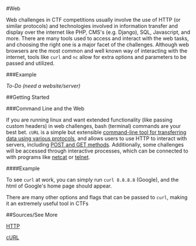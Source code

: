 #Web

Web challenges in CTF competitions usually involve the use of HTTP (or similar protocols) and technologies involved in information transfer and display over the internet like PHP, CMS's (e.g. Django), SQL, Javascript, and more.  There are many tools used to access and interact with the web tasks, and choosing the right one is a major facet of the challenges. Although web browsers are the most common and well known way of interacting with the internet, tools like `curl` and `nc` allow for extra options and parameters to be passed and utilized.

###Example

*To-Do (need a website/server)*

##Getting Started

###Command Line and the Web

If you are running linux and want extended functionality (like passing custom headers) in web challenges, bash (terminal) commands are your best bet.  `cURL` is a simple but extensible [command-line tool for transferring data using various protocols](http://en.wikipedia.org/wiki/CURL), and allows users to use HTTP to interact with servers, including [POST and GET methods](http://en.wikipedia.org/wiki/HTTP#Request_methods). Additionally, some challenges will be accessed through interactive processes, which can be connected to with programs like [netcat](https://en.wikipedia.org/wiki/Netcat) or [telnet](https://en.wikipedia.org/wiki/Telnet).

####Example

To see `curl` at work, you can simply run `curl 8.8.8.8` (Google), and the html of Google's home page should appear.

There are many other options and flags that can be passed to `curl`, making it an extremely useful tool in CTFs

##Sources/See More

[HTTP](http://en.wikipedia.org/wiki/Hypertext_Transfer_Protocol)

[cURL](http://en.wikipedia.org/wiki/CURL)
